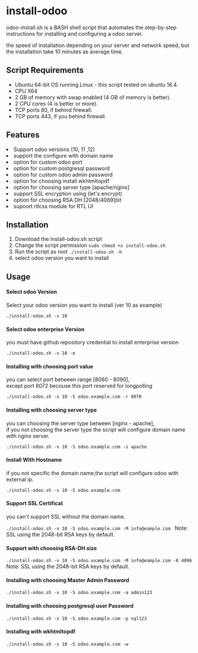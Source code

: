 # install-odoo
odoo-install.sh is a BASH shell script that automates the step-by-step instructions for installing and configuring a odoo server.

the speed of installation depending on your server and network speed,
but the installation take 10 minutes as average time.

<h2>Script Requirements</h2>
<ul>
   <li>Ubuntu 64-bit OS running Linux - this script tested on ubuntu 16.4.</li>
	 <li>CPU X64</li>
	 <li>2 GB of memory with swap enabled (4 GB of memory is better).</li>
	 <li>2 CPU cores (4 is better or more).</li>
	 <li>TCP ports 80, if behind firewall.</li>
	 <li>TCP ports 443, if you behind firewall.</li>
</ul>
<h2>Features</h2>
   <li>Support odoo versions (10, 11 ,12)</li>
	 <li>support the configure with domain name</li>
	 <li>option for custom odoo port</li>
	 <li>option for custom postgresql password</li>
	 <li>option for custom odoo admin password</li>
	 <li>option for choosing install wkhtmltopdf</li>
	 <li>option for choosing server type [apache/nginx]</li>
	 <li>support SSL encryption using (let's encrypt)</li>
	 <li>option for choosing RSA DH [2048/4069]bit</li>
	 <li>supoort rtlcss module for RTL UI</li>
<h2>Installation</h2>
<ol>
   <li>Download the install-odoo.sh script</li>
   <li>Change the script permission <code>sudo chmod +x install-odoo.sh</code>  </li>
   <li>Run the script as root <code>./install-odoo.sh -h</code></li>
   <li>select odoo version you want to install</li>
</ol>
<h2>Usage</h2>
<h4>Select odoo Version</h4>
<p>Select your odoo version you want to install (ver 10 as example)</p>
<code>./install-odoo.sh -v 10 </code>
<h4>Select odoo enterprise Version</h4>
<p>you must have github repository credential to install enterprise version</p>
<code>./install-odoo.sh -v 10 -e </code>
<h4>Installing with choosing port value</h4>
<p>you can select port between range [8060 - 8090],<br>except port 8072 becouse this port reserved for longpolling</p>
<code>./install-odoo.sh -v 10 -S odoo.example.com -r 8070</code>

<h4>Installing with choosing server type</h4>
<p>you can choosing the server type between [nginx - apache],<br>if you not choosing the server type the script will configure domain name with nginx server.</p>
<code>./install-odoo.sh -v 10 -S odoo.example.com -s apache</code>
<h4>Install With Hostname</h4>
<p>if you not specific the domain name,the script will configure odoo with external ip.</p>
<code>./install-odoo.sh -v 10 -S odoo.example.com </code><br>
<h4>Support SSL Certificat</h4>
<p>you can't support SSL without the domain name.</p>
<code>./install-odoo.sh -v 10 -S odoo.example.com -M info@eample.com </code>
<note>Note: SSL using the 2048-bit RSA keys by default.</note>
<h4>Support with choosing RSA-DH size</h4>
<code>./install-odoo.sh -v 10 -S odoo.example.com -M info@eample.com -K 4096</code>
<note>Note: SSL using the 2048-bit RSA keys by default.</note>
<h4>Installing with choosing Master Admin Password</h4>
<code>./install-odoo.sh -v 10 -S odoo.example.com -a admin123</code>
<h4>Installing with choosing postgresql user Password</h4>
<code>./install-odoo.sh -v 10 -S odoo.example.com -p sql123</code>
<h4>Installing with wkhtmltopdf</h4>
<code>./install-odoo.sh -v 10 -S odoo.example.com -w</code>


